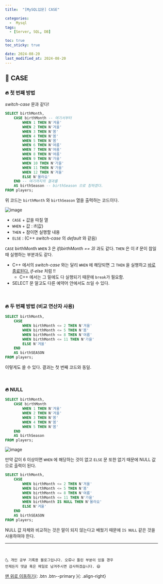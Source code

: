 ```yaml
---
title:  "[MySQL입문] CASE" 

categories:
  -  Mysql
tags:
  - [Server, SQL, DB]

toc: true
toc_sticky: true

date: 2024-08-20
last_modified_at: 2024-08-20
---
```



## 🚀 CASE

### 🔥 첫 번째 방법

*switch-case* 문과 같다! 

```sql
SELECT birthMonth,
	CASE birthMonth -- 여기서부터
		WHEN 1 THEN N'겨울'
		WHEN 2 THEN N'겨울'
		WHEN 3 THEN N'봄'
		WHEN 4 THEN N'봄'
		WHEN 5 THEN N'봄'
		WHEN 6 THEN N'여름'
		WHEN 7 THEN N'여름'
		WHEN 8 THEN N'여름'
		WHEN 9 THEN N'가을'
		WHEN 10 THEN N'가을'
		WHEN 11 THEN N'가을'
		WHEN 12 THEN N'겨울'
		ELSE N'몰라요'
	END -- 여기까지의 결과를
	AS birthSeason -- birthSeason 으로 칭하겠다.
FROM players;
```

위 코드는 `birthMonth` 와 `birthSeason` 열을 출력하는 코드이다.

![image](https://user-images.githubusercontent.com/42318591/116375385-311d9280-a84a-11eb-948f-fdceb1e518f0.png)

- `CASE` + 값을 따질 열
- `WHEN` + 값 : if(값)
- `THEN` + 참이면 실행할 내용 
- `ELSE` :  (C++ *switch-case* 의 *default* 와 같음)

`CASE` birthMonth `WHEN` 3 은 *if(birthMonth == 3)* 과도 같다. `THEN` 은 이 if 문이 참일 때 실행하는 부분과도 같다.

- C++ 에서의 *switch-case* 와는 달리 `WHEN` 에 해당되면 그 `THEN` 을 실행하고 <u>바로 종료된다.</u> *if-else* 처럼 !!
  - C++ 에서는 그 밑에도 다 실행되기 때문에 `break`가 필요함.
- SELECT 문 말고도 다른 예약어 안에서도 쓰일 수 있다. 

<br>

### 🔥 두 번째 방법 (비교 연산자 사용)

```sql
SELECT birthMonth,
	CASE
		WHEN birthMonth <= 2 THEN N'겨울'
		WHEN birthMonth <= 5 THEN N'봄'
		WHEN birthMonth <= 8 THEN N'여름'
		WHEN birthMonth <= 11 THEN N'가을'
		ELSE N'겨울'
	END 
	AS birthSEASON
FROM players;
```

이렇게도 쓸 수 있다. 결과는 첫 번째 코드와 동일.

<br>

### 🔥 NULL

```sql
SELECT birthMonth,
	CASE birthMonth
		WHEN 1 THEN N'겨울'
		WHEN 2 THEN N'겨울'
		WHEN 3 THEN N'봄'
		WHEN 4 THEN N'봄'
		WHEN 5 THEN N'봄'
	END 
	AS birthSeason
FROM players;
```

![image](https://user-images.githubusercontent.com/42318591/116376329-1a2b7000-a84b-11eb-8b5a-381afde01446.png)


만약 값이 6 이상이면 `WHEN` 에 해당하는 것이 없고 `ELSE` 문 또한 없기 때문에 NULL 값으로 출력이 된다. 

```sql
SELECT birthMonth,
	CASE
		WHEN birthMonth <= 2 THEN N'겨울'
		WHEN birthMonth <= 5 THEN N'봄'
		WHEN birthMonth <= 8 THEN N'여름'
		WHEN birthMonth <= 11 THEN N'가을'
		WHEN birthMonth IS NULL THEN N'몰라요'
		ELSE N'겨울'
	END 
	AS birthSEASON
FROM players;
```

NULL 값 자체와 비교하는 것은 말이 되지 않는다고 배웠기 때문에 `IS NULL` 같은 것을 사용하여야 한다.

***
<br>

    🌜 개인 공부 기록용 블로그입니다. 오류나 틀린 부분이 있을 경우 
    언제든지 댓글 혹은 메일로 남겨주시면 감사하겠습니다. 😄

[맨 위로 이동하기](#){: .btn .btn--primary }{: .align-right}